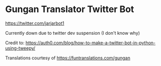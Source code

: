 # Gungan Translator Twitter Bot
https://twitter.com/jarjarbot1

Currently down due to twitter dev suspension (I don't know why)

Credit to: https://auth0.com/blog/how-to-make-a-twitter-bot-in-python-using-tweepy/

Translations courtesy of https://funtranslations.com/gungan
